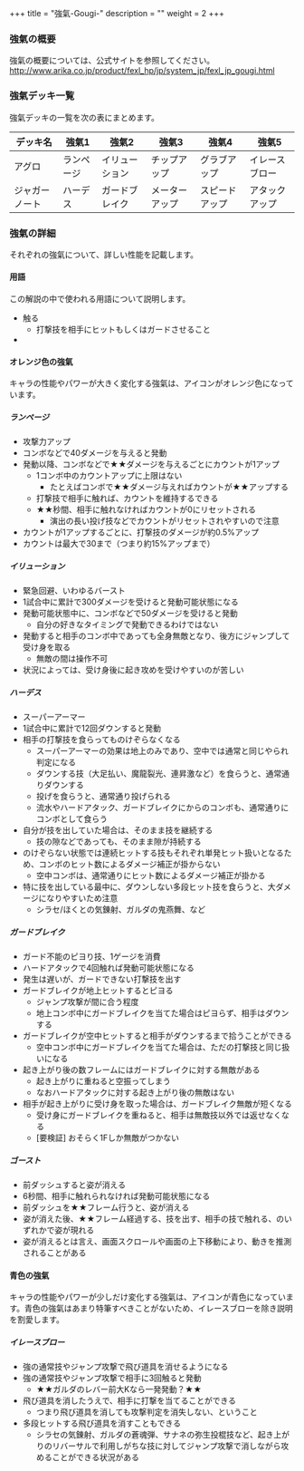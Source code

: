 +++
title = "強氣-Gougi-"
description = ""
weight = 2
+++

### 強氣の概要

強氣の概要については、公式サイトを参照してください。  
http://www.arika.co.jp/product/fexl_hp/jp/system_jp/fexl_jp_gougi.html

### 強氣デッキ一覧

強氣デッキの一覧を次の表にまとめます。

|デッキ名|強氣1|強氣2|強氣3|強氣4|強氣5|
|--------|-----|-----|-----|-----|-----|
|アグロ|ランページ|イリューション|チップアップ|グラブアップ|イレースブロー|
|ジャガーノート|ハーデス|ガードブレイク|メーターアップ|スピードアップ|アタックアップ|


### 強氣の詳細

それぞれの強氣について、詳しい性能を記載します。

#### 用語

この解説の中で使われる用語について説明します。

- 触る
    - 打撃技を相手にヒットもしくはガードさせること
- 



#### オレンジ色の強氣

キャラの性能やパワーが大きく変化する強氣は、アイコンがオレンジ色になっています。

##### ランページ

- 攻撃力アップ
- コンボなどで40ダメージを与えると発動
- 発動以降、コンボなどで★★ダメージを与えるごとにカウントが1アップ
    - 1コンボ中のカウントアップに上限はない
        - たとえばコンボで★★ダメージ与えればカウントが★★アップする
    - 打撃技で相手に触れば、カウントを維持するできる
    - ★★秒間、相手に触れなければカウントが0にリセットされる
        - 演出の長い投げ技などでカウントがリセットされやすいので注意
- カウントが1アップするごとに、打撃技のダメージが約0.5%アップ
- カウントは最大で30まで（つまり約15%アップまで）

##### イリューション

- 緊急回避、いわゆるバースト
- 1試合中に累計で300ダメージを受けると発動可能状態になる
- 発動可能状態中に、コンボなどで50ダメージを受けると発動
    - 自分の好きなタイミングで発動できるわけではない
- 発動すると相手のコンボ中であっても全身無敵となり、後方にジャンプして受け身を取る
    - 無敵の間は操作不可
- 状況によっては、受け身後に起き攻めを受けやすいのが苦しい

##### ハーデス

- スーパーアーマー
- 1試合中に累計で12回ダウンすると発動
- 相手の打撃技を食らってものけぞらなくなる
    - スーパーアーマーの効果は地上のみであり、空中では通常と同じやられ判定になる
    - ダウンする技（大足払い、魔龍裂光、連昇激など）を食らうと、通常通りダウンする
    - 投げを食らうと、通常通り投げられる
    - 流水やハードアタック、ガードブレイクにからのコンボも、通常通りにコンボとして食らう
- 自分が技を出していた場合は、そのまま技を継続する
    - 技の隙などであっても、そのまま隙が持続する
- のけぞらない状態では連続ヒットする技もそれぞれ単発ヒット扱いとなるため、コンボのヒット数によるダメージ補正が掛からない
    - 空中コンボは、通常通りにヒット数によるダメージ補正が掛かる
- 特に技を出している最中に、ダウンしない多段ヒット技を食らうと、大ダメージになりやすいため注意
    - シラセ/ほくとの気錬射、ガルダの鬼燕舞、など

##### ガードブレイク

- ガード不能のピヨり技、1ゲージを消費
- ハードアタックで4回触れば発動可能状態になる
- 発生は遅いが、ガードできない打撃技を出す
- ガードブレイクが地上ヒットするとピヨる
    - ジャンプ攻撃が間に合う程度
    - 地上コンボ中にガードブレイクを当てた場合はピヨらず、相手はダウンする
- ガードブレイクが空中ヒットすると相手がダウンするまで拾うことができる
    - 空中コンボ中にガードブレイクを当てた場合は、ただの打撃技と同じ扱いになる
- 起き上がり後の数フレームにはガードブレイクに対する無敵がある
    - 起き上がりに重ねると空振ってしまう
    - なおハードアタックに対する起き上がり後の無敵はない
- 相手が起き上がりに受け身を取った場合は、ガードブレイク無敵が短くなる
    - 受け身にガードブレイクを重ねると、相手は無敵技以外では返せなくなる
    - [要検証] おそらく1Fしか無敵がつかない

##### ゴースト

- 前ダッシュすると姿が消える
- 6秒間、相手に触れられなければ発動可能状態になる
- 前ダッシュを★★フレーム行うと、姿が消える
- 姿が消えた後、★★フレーム経過する、技を出す、相手の技で触れる、のいずれかで姿が現れる
- 姿が消えるとは言え、画面スクロールや画面の上下移動により、動きを推測されることがある


#### 青色の強氣

キャラの性能やパワーが少しだけ変化する強氣は、アイコンが青色になっています。青色の強氣はあまり特筆すべきことがないため、イレースブローを除き説明を割愛します。

##### イレースブロー

- 強の通常技やジャンプ攻撃で飛び道具を消せるようになる
- 強の通常技やジャンプ攻撃で相手に3回触ると発動
    - ★★ガルダのレバー前大Kなら一発発動？★★
- 飛び道具を消したうえで、相手に打撃を当てることができる
    - つまり飛び道具を消しても攻撃判定を消失しない、ということ
- 多段ヒットする飛び道具を消すこともできる
    - シラセの気錬射、ガルダの蒼魂弾、サナネの弥生投棍技など、起き上がりのリバーサルで利用しがちな技に対してジャンプ攻撃で消しながら攻めることができる状況がある
